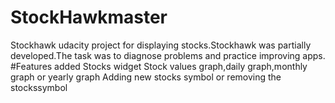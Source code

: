 # StockHawkmaster
Stockhawk udacity project for displaying stocks.Stockhawk was partially developed.The task was to diagnose problems and practice improving apps.
#Features added
Stocks widget
Stock values graph,daily graph,monthly graph or yearly graph
Adding new stocks symbol or removing the stockssymbol
